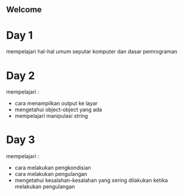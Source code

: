 ## Welcome

# Day 1

mempelajari hal-hal umum seputar komputer dan dasar pemrograman

# Day 2

mempelajari :
- cara menampilkan output ke layar
- mengetahui object-object yang ada
- mempelajari manipulasi string

# Day 3

mempelajari :
- cara melakukan pengkondisian
- cara melakukan pengulangan
- mengetahui kesalahan-kesalahan yang sering dilakukan ketika melakukan pengulangan
